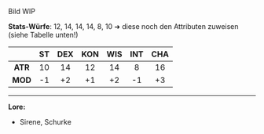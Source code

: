 Bild WIP

**Stats-Würfe**:  12, 14, 14, 14, 8, 10 ➜ diese noch den Attributen zuweisen (siehe Tabelle unten!)

|         | ST  | DEX | KON | WIS | INT | CHA |
| :-----: | :-: | :-: | :-: | :-: | :-: | :-: |
| **ATR** | 10  | 14  | 12  | 14  |  8  | 16  |
| **MOD** | -1  | +2  | +1  | +2  | -1  | +3  |

-----------------------------------------

**Lore:** <br>
- Sirene, Schurke